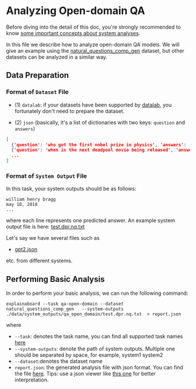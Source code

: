 # Analyzing Open-domain QA

Before diving into the detail of this doc, you're strongly recommended to know [some
important concepts about system analyses](concepts_about_system_analysis.md).

In this file we describe how to analyze open-domain QA models.
We will give an example using the  [natural_questions_comp_gen](https://github.com/ExpressAI/DataLab/blob/main/datasets/natural_questions_comp_gen/natural_questions_comp_gen.py) dataset, but other datasets
can be analyzed in a similar way.

## Data Preparation

### Format of `Dataset` File

* (1) `datalab`: if your datasets have been supported by [datalab](https://github.com/ExpressAI/DataLab/tree/main/datasets),
    you fortunately don't need to prepare the dataset.

* (2) `json` (basically, it's a list of dictionaries with two keys: `question` and `answers`)

```json
[
  {'question': 'who got the first nobel prize in physics', 'answers': ['Wilhelm Conrad Röntgen']},
  {'question': 'when is the next deadpool movie being released', 'answers': ['May 18 , 2018']},
  ...
]
```

### Format of `System Output` File

In this task, your system outputs should be as follows:

```text
william henry bragg
may 18, 2018
...
```

where each line represents one predicted answer.
An example system output file is here: [test.dpr.nq.txt](https://github.com/neulab/ExplainaBoard/blob/add_customized_features_from_config/data/system_outputs/qa_open_domain/test.dpr.nq.txt)

Let's say we have several files such as

* [gpt2.json](https://github.com/neulab/ExplainaBoard/blob/main/data/system_outputs/fig_qa/gpt2.json)

etc. from different systems.

## Performing Basic Analysis

In order to perform your basic analysis, we can run the following command:

```shell
explainaboard --task qa-open-domain --dataset natural_questions_comp_gen   --system-outputs ./data/system_outputs/qa_open_domain/test.dpr.nq.txt  > report.json
```

where

* `--task`: denotes the task name, you can find all supported task names [here](https://github.com/neulab/ExplainaBoard/blob/main/docs/supported_tasks.md)
* `--system-outputs`: denote the path of system outputs. Multiple one should be
  separated by space, for example, system1 system2
* `--dataset`:denotes the dataset name
* `report.json`: the generated analysis file with json format. You can find the file [here](https://github.com/ExpressAI/ExplainaBoard/blob/main/data/reports/report.json). Tips: use a json viewer
                  like [this one](http://jsonviewer.stack.hu/) for better interpretation.
